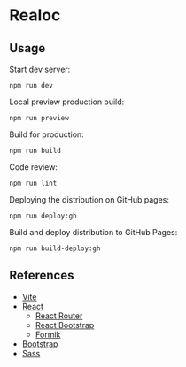 # Realoc

## Usage

Start dev server:

```shell
npm run dev
```

Local preview production build:

```shell
npm run preview
```

Build for production:

```shell
npm run build
```

Code review:

```shell
npm run lint
```

Deploying the distribution on GitHub pages:

```shell
npm run deploy:gh
```

Build and deploy distribution to GitHub Pages:

```shell
npm run build-deploy:gh
```

## References

- [Vite](https://vitejs.dev)
- [React](https://react.dev)
  * [React Router](https://reactrouter.com)
  * [React Bootstrap](https://react-bootstrap.github.io)
  * [Formik](https://formik.org)
- [Bootstrap](https://getbootstrap.com)
- [Sass](https://sass-lang.com)

